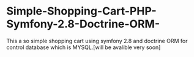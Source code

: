 # Simple-Shopping-Cart-PHP-Symfony-2.8-Doctrine-ORM-
This a so simple shopping cart using symfony 2.8 and doctrine ORM for control database which is MYSQL.[will be avalible very soon]
